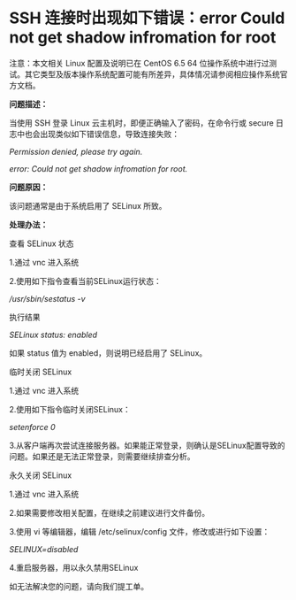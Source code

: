 # SSH 连接时出现如下错误：error Could not get shadow infromation for root



注意：本文相关 Linux 配置及说明已在 CentOS 6.5 64 位操作系统中进行过测试。其它类型及版本操作系统配置可能有所差异，具体情况请参阅相应操作系统官方文档。



**问题描述：**

当使用 SSH 登录 Linux 云主机时，即便正确输入了密码，在命令行或 secure 日志中也会出现类似如下错误信息，导致连接失败：

*Permission denied, please try again.*

*error: Could not get shadow infromation for root.*



**问题原因：**

该问题通常是由于系统启用了 SELinux 所致。



**处理办法：**

查看 SELinux 状态

1.通过 vnc 进入系统

2.使用如下指令查看当前SELinux运行状态：


*/usr/sbin/sestatus  -v*

执行结果 

*SELinux status:                 enabled*

如果 status 值为 enabled，则说明已经启用了 SELinux。



临时关闭 SELinux 

1.通过 vnc 进入系统

2.使用如下指令临时关闭SELinux：


*setenforce 0*

3.从客户端再次尝试连接服务器。如果能正常登录，则确认是SELinux配置导致的问题。如果还是无法正常登录，则需要继续排查分析。



永久关闭 SELinux

1.通过 vnc 进入系统

2.如果需要修改相关配置，在继续之前建议进行文件备份。

3.使用 vi 等编辑器，编辑 /etc/selinux/config 文件，修改或进行如下设置：


*SELINUX=disabled*

4.重启服务器，用以永久禁用SELinux



如无法解决您的问题，请向我们提工单。